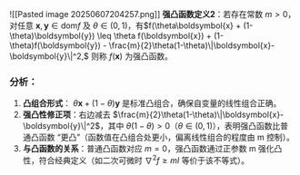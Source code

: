 ![[Pasted image 20250607204257.png]]
**强凸函数定义2**：若存在常数 $m > 0$，对任意 $\boldsymbol{x}, \boldsymbol{y} \in \text{dom}f$ 及 $\theta \in (0,1)$，有$f(\theta\boldsymbol{x} + (1-\theta)\boldsymbol{y}) \leq \theta f(\boldsymbol{x}) + (1-\theta)f(\boldsymbol{y}) - \frac{m}{2}\theta(1-\theta)\|\boldsymbol{x}-\boldsymbol{y}\|^2,$ 则称 $f(\boldsymbol{x})$ 为强凸函数。

### 分析：
1. **凸组合形式**： $\theta\boldsymbol{x} + (1-\theta)\boldsymbol{y}$ 是标准凸组合，确保自变量的线性组合正确。
2. **强凸性修正项**：右边减去 $\frac{m}{2}\theta(1-\theta)\|\boldsymbol{x}-\boldsymbol{y}\|^2$，其中 $\theta(1-\theta) > 0$（$\theta \in (0,1)$），表明强凸函数比普通凸函数 “更凸”（函数值在凸组合处更小，偏离线性组合的程度由 m 控制）。
3. **与凸函数的关系**：普通凸函数对应 $m = 0$，强凸函数通过正参数 m 强化凸性，符合经典定义（如二次可微时 $\nabla^2 f \geq mI$ 等价于该不等式）。